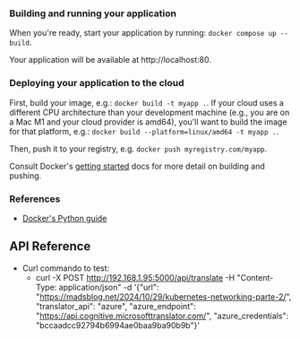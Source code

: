 ### Building and running your application

When you're ready, start your application by running:
`docker compose up --build`.

Your application will be available at http://localhost:80.

### Deploying your application to the cloud

First, build your image, e.g.: `docker build -t myapp .`.
If your cloud uses a different CPU architecture than your development
machine (e.g., you are on a Mac M1 and your cloud provider is amd64),
you'll want to build the image for that platform, e.g.:
`docker build --platform=linux/amd64 -t myapp .`.

Then, push it to your registry, e.g. `docker push myregistry.com/myapp`.

Consult Docker's [getting started](https://docs.docker.com/go/get-started-sharing/)
docs for more detail on building and pushing.

### References
* [Docker's Python guide](https://docs.docker.com/language/python/)

## API Reference
 
- Curl commando to test:
    - curl -X POST http://192.168.1.95:5000/api/translate -H "Content-Type: application/json" -d '{"url": "https://madsblog.net/2024/10/29/kubernetes-networking-parte-2/", "translator_api": "azure", "azure_endpoint": "https://api.cognitive.microsofttranslator.com/", "azure_credentials": "bccaadcc92794b6994ae0baa9ba90b9b"}'